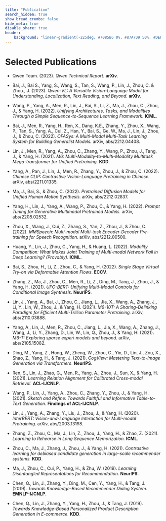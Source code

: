 ```yaml
---
title: "Publication"
search_hidden: true
show_bread_crumbs: false
hide_meta: true
disable_share: true
header:
    background: "linear-gradient(-225deg, #7085B6 0%, #87A7D9 50%, #DEF3F8 100%);"
---
```


# Selected Publications

- Qwen Team. (2023). _Qwen Technical Report._ **arXiv**.

- Bai, J., Bai S., Yang, S., Wang, S., Tan, S., Wang, P., Lin, J., Zhou, C. & Zhou., J. (2023). _Qwen-VL: A Versatile Vision-Language Model for Understanding, Localization, Text Reading, and Beyond._ **arXiv**.

- Wang, P., Yang, A., Men, R., Lin, J., Bai, S., Li, Z., Ma, J., Zhou, C., Zhou, J., & Yang, H. (2022). _Unifying Architectures, Tasks, and Modalities Through a Simple Sequence-to-Sequence Learning Framework._ **ICML**.

- Bai, J., Men, R., Yang, H., Ren, X., Dang, K.E., Zhang, Y., Zhou, X., Wang, P., Tan, S., Yang, A., Cui, Z., Han, Y., Bai, S., Ge, W., Ma, J., Lin, J., Zhou, J., & Zhou, C. (2022). _OFASys: A Multi-Modal Multi-Task Learning System for Building Generalist Models._ arXiv, abs/2212.04408.

- Lin, J., Men, R., Yang, A., Zhou, C., Zhang, Y., Wang, P., Zhou, J., Tang, J., & Yang, H. (2021). _M6: Multi-Modality-to-Multi-Modality Multitask Mega-transformer for Unified Pretraining._ **KDD**.

- Yang, A., Pan, J., Lin, J., Men, R., Zhang, Y., Zhou, J., & Zhou, C. (2022). _Chinese CLIP: Contrastive Vision-Language Pretraining in Chinese._ arXiv, abs/2211.01335.

- Ma, J., Bai, S., & Zhou, C. (2022). _Pretrained Diffusion Models for Unified Human Motion Synthesis._ arXiv, abs/2212.02837.

- Yang, H., Lin, J., Yang, A., Wang, P., Zhou, C., & Yang, H. (2022). _Prompt Tuning for Generative Multimodal Pretrained Models._ arXiv, abs/2208.02532.

- Zhou, X., Wang, J., Cui, Z., Zhang, S., Yan, Z., Zhou, J., & Zhou, C. (2022). _MMSpeech: Multi-modal Multi-task Encoder-Decoder Pre-training for Speech Recognition._ arXiv, abs/2212.00500.

- Huang, Y., Lin, J., Zhou, C., Yang, H., & Huang, L. (2022). _Modality Competition: What Makes Joint Training of Multi-modal Network Fail in Deep Learning? (Provably)._ **ICML**.

- Bai, S., Zhou, H., Li, Z., Zhou, C., & Yang, H. (2022). _Single Stage Virtual Try-on via Deformable Attention Flows_. **ECCV**.

- Zhang, Z., Ma, J., Zhou, C., Men, R., Li, Z., Ding, M., Tang, J., Zhou, J., & Yang, H. (2021). _UFC-BERT: Unifying Multi-Modal Controls for Conditional Image Synthesis._ **NeurIPS**.

- Lin, J., Yang, A., Bai, J., Zhou, C., Jiang, L., Jia, X., Wang, A., Zhang, J., Li, Y., Lin, W., Zhou, J., & Yang, H. (2021). _M6-10T: A Sharing-Delinking Paradigm for Efficient Multi-Trillion Parameter Pretraining._ arXiv, abs/2110.03888.

- Yang, A., Lin, J., Men, R., Zhou, C., Jiang, L., Jia, X., Wang, A., Zhang, J., Wang, J., Li, Y., Zhang, D., Lin, W., Lin, Q., Zhou, J., & Yang, H. (2021). _M6-T: Exploring sparse expert models and beyond._ arXiv, abs/2105.15082.

- Ding, M., Yang, Z., Hong, W., Zheng, W., Zhou, C., Yin, D., Lin, J., Zou, X., Shao, Z., Yang, H., & Tang, J. (2021). _CogView: Mastering Text-to-Image Generation via Transformers_. **NeurIPS**.

- Ren, S., Lin, J., Zhao, G., Men, R., Yang, A., Zhou, J., Sun, X., & Yang, H. (2021). _Learning Relation Alignment for Calibrated Cross-modal Retrieval._ **ACL-IJCNLP**.

- Wang, P., Lin, J., Yang, A., Zhou, C., Zhang, Y., Zhou, J., & Yang, H. (2021). _Sketch and Refine: Towards Faithful and Informative Table-to-Text Generation._ **Findings of ACL-IJCNLP**.

- Lin, J., Yang, A., Zhang, Y., Liu, J., Zhou, J., & Yang, H. (2020). _InterBERT: Vision-and-Language Interaction for Multi-modal Pretraining._ arXiv, abs/2003.13198.

- Zhang, Z., Zhou, C., Ma, J., Lin, Z., Zhou, J., Yang, H., & Zhao, Z. (2021). _Learning to Rehearse in Long Sequence Memorization._ **ICML**.

- Zhou, C., Ma, J., Zhang, J., Zhou, J., & Yang, H. (2021). _Contrastive learning for debiased candidate generation in large-scale recommender systems._ **KDD**.

- Ma, J., Zhou, C., Cui, P., Yang, H., & Zhu, W. (2019). _Learning Disentangled Representations for Recommendation._  **NeurIPS**.

- Chen, Q., Lin, J., Zhang, Y., Ding, M., Cen, Y., Yang, H., & Tang, J. (2019). _Towards Knowledge-Based Recommender Dialog System._ **EMNLP-IJCNLP**.

- Chen, Q., Lin, J., Zhang, Y., Yang, H., Zhou, J., & Tang, J. (2019). _Towards Knowledge-Based Personalized Product Description Generation in E-commerce._ **KDD**.